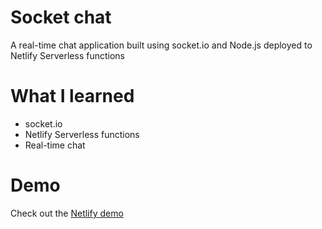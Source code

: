 # Socket chat

A real-time chat application built using socket.io and Node.js deployed to Netlify Serverless functions

# What I learned

- socket.io
- Netlify Serverless functions
- Real-time chat

# Demo

Check out the [Netlify demo](https://netlify.app/)
